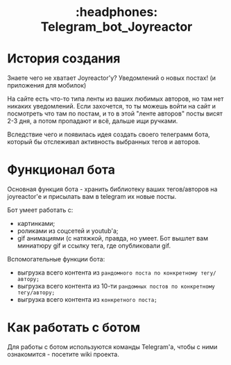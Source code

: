 <h1 align="center">
	:headphones: Telegram_bot_Joyreactor
</h1>


# История создания

Знаете чего не хватает Joyreactor'у? Уведомлений о новых постах! (и приложения для мобилок)

На сайте есть что-то типа ленты из ваших любимых авторов, но там нет никаких уведомлений. 
Если захочется, то ты можешь войти на сайт и посмотреть что там по постам, и то в этой "ленте авторов" посты висят 2-3 дня, а потом пропадают и всё, дальше ищи ручками.

Вследствие чего и появилась идея создать своего телеграмм бота, который бы отслеживал активность выбранных тегов и авторов.

# Функционал бота

Основная функция бота - хранить библиотеку ваших тегов/авторов на joyreactor'е и присылать вам в telegram их новые посты.

Бот умеет работать с: 
- картинками;
- роликами из соцсетей и youtub'а;
- gif анимациями (с натяжкой, правда, но умеет. Бот вышлет вам миниатюру gif и ссылку тега, где опубликовали gif.

Вспомогательные функции бота:
- выгрузка всего контента из `рандомного поста по конкретному тегу/автору;`
- выгрузка всего контента из 10-ти `рандомных постов по конкретному тегу/автору;`
- выгрузка всего контента из `конкретного поста;`

# Как работать с ботом

Для работы с ботом используются команды Telegram'а, чтобы с ними ознакомится - посетите wiki проекта.
